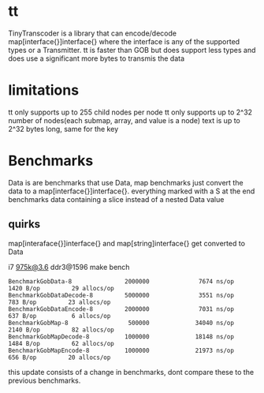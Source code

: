 # tt

TinyTranscoder is a library that can encode/decode map[interface{}]interface{} where the interface is any of the supported types or a Transmitter.
tt is faster than GOB but does support less types and does use a significant more bytes to transmis the data 

# limitations
tt only supports up to 255 child nodes per node
tt only supports up to 2^32 number of nodes(each submap, array, and value is a node)
text is up to 2^32 bytes long, same for the key

# Benchmarks

Data is are benchmarks that use Data, map benchmarks just convert the data to a map[interface{}]interface{}. everything marked with a S at the end benchmarks data containing a slice instead of a nested Data value

## quirks
map[interaface{}]interface{} and map[string]interface{} get converted to Data

i7 975k@3.6 ddr3@1596 make bench
```
BenchmarkGobData-8               2000000              7674 ns/op            1420 B/op         29 allocs/op
BenchmarkGobDataDecode-8         5000000              3551 ns/op             783 B/op         23 allocs/op
BenchmarkGobDataEncode-8         2000000              7031 ns/op             637 B/op          6 allocs/op
BenchmarkGobMap-8                 500000             34040 ns/op            2140 B/op         82 allocs/op
BenchmarkGobMapDecode-8          1000000             18148 ns/op            1484 B/op         62 allocs/op
BenchmarkGobMapEncode-8          1000000             21973 ns/op             656 B/op         20 allocs/op
```
this update consists of a change in benchmarks, dont compare these to the previous benchmarks.